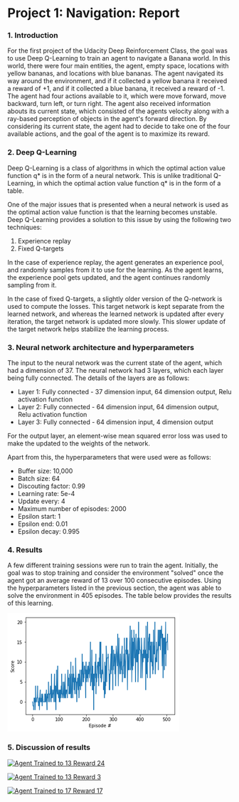 # Project 1: Navigation: Report

### 1. Introduction

For the first project of the Udacity Deep Reinforcement Class, the goal was to use Deep Q-Learning to train an agent to navigate a Banana world. In this world, there were four main entities, the agent, empty space, locations with yellow bananas, and locations with blue bananas. The agent navigated its way around the environment, and if it collected a yellow banana it received a reward of +1, and if it collected a blue banana, it received a reward of -1. The agent had four actions available to it, which were move forward, move backward, turn left, or turn right. The agent also received information abouts its current state, which consisted of the agents velocity along with a ray-based perception of objects in the agent's forward direction. By considering its current state, the agent had to decide to take one of the four available actions, and the goal of the agent is to maximize its reward.

### 2. Deep Q-Learning
Deep Q-Learning is a class of algorithms in which the optimal action value function q* is in the form of a neural network. This is unlike traditional Q-Learning, in which the optimal action value function q* is in the form of a table.

One of the major issues that is presented when a neural network is used as the optimal action value function is that the learning becomes unstable. Deep Q-Learning provides a solution to this issue by using the following two techniques:
1. Experience replay
2. Fixed Q-targets

In the case of experience replay, the agent generates an experience pool, and randomly samples from it to use for the learning. As the agent learns, the experience pool gets updated, and the agent continues randomly sampling from it.

In the case of fixed Q-targets, a slightly older version of the Q-network is used to compute the losses. This target network is kept separate from the learned network, and whereas the learned network is updated after every iteration, the target network is updated more slowly. This slower update of the target network helps stabilize the learning process.

### 3. Neural network architecture and hyperparameters
The input to the neural network was the current state of the agent, which had a dimension of 37. The neural network had 3 layers, which each layer being fully connected. The details of the layers are as follows:
- Layer 1: Fully connected - 37 dimension input, 64 dimension output, Relu activation function
- Layer 2: Fully connected - 64 dimension input, 64 dimension output, Relu activation function
- Layer 3: Fully connected - 64 dimension input, 4 dimension output

For the output layer, an element-wise mean squared error loss was used to make the updated to the weights of the network.

Apart from this, the hyperparameters that were used were as follows:
- Buffer size: 10,000
- Batch size: 64
- Discouting factor: 0.99
- Learning rate: 5e-4
- Update every: 4
- Maximum number of episodes: 2000
- Epsilon start: 1
- Epsilon end: 0.01
- Epsilon decay: 0.995

### 4. Results
A few different training sessions were run to train the agent. Initially, the goal was to stop training and consider the environment "solved" once the agent got an average reward of 13 over 100 consecutive episodes. Using the hyperparameters listed in the previous section, the agent was able to solve the environment in 405 episodes. The table below provides the results of this learning.

![Results](Output.png)

### 5. Discussion of results

[![Agent Trained to 13 Reward 24](http://img.youtube.com/vi/4zfdBiBru1g/0.jpg)](http://www.youtube.com/watch?v=4zfdBiBru1g "Agent Trained to 13 Reward 24")

[![Agent Trained to 13 Reward 3](http://img.youtube.com/vi/j3IzMuK55vA/0.jpg)](http://www.youtube.com/watch?v=j3IzMuK55vA "Agent Trained to 13 Reward 3")

[![Agent Trained to 17 Reward 17](http://img.youtube.com/vi/nIWSfrsXf_w/0.jpg)](http://www.youtube.com/watch?v=nIWSfrsXf_w "Agent Trained to 17 Reward 17")
